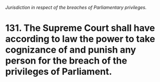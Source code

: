 *Jurisdiction in respect of the breaches of Parliamentary privileges.*

# 131. The Supreme Court shall have according to law the power to take cognizance of and punish any person for the breach of the privileges of Parliament.
